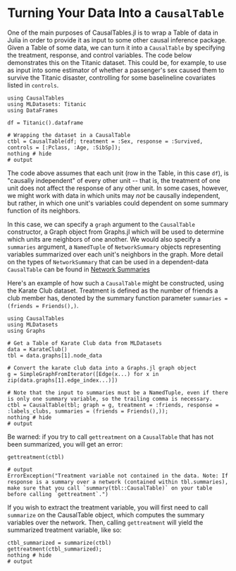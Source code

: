 # Turning Your Data Into a `CausalTable`

One of the main purposes of CausalTables.jl is to wrap a Table of data in Julia in order to provide it as input to some other causal inference package. Given a Table of some data, we can turn it into a `CausalTable` by specifying the treatment, response, and control variables. The code below demonstrates this on the Titanic dataset. This could be, for example, to use as input into some estimator of whether a passenger's sex caused them to survive the Titanic disaster, controlling for some baselineline covariates listed in `controls`.

```jldoctest titanic
using CausalTables
using MLDatasets: Titanic
using DataFrames

df = Titanic().dataframe

# Wrapping the dataset in a CausalTable
ctbl = CausalTable(df; treatment = :Sex, response = :Survived, controls = [:Pclass, :Age, :SibSp]);
nothing # hide
# output
```

The code above assumes that each unit (row in the Table, in this case `df`), is "causally independent" of every other unit -- that is, the treatment of one unit does not affect the response of any other unit. In some cases, however, we might work with data in which units may *not* be causally independent, but rather, in which one unit's variables could dependent on some summary function of its neighbors. 

In this case, we can specify a `graph` argument to the `CausalTable` constructor, a Graph object from Graphs.jl which will be used to determine which units are neighbors of one another. We would also specify a `summaries` argument, a `NamedTuple` of `NetworkSummary` objects representing variables summarized over each unit's neighbors in the graph. More detail on the types of `NetworkSummary` that can be used in a dependent-data `CausalTable` can be found in [Network Summaries](man/network-summaries.md)

Here's an example of how such a `CausalTable` might be constructed, using the Karate Club dataset. Treatment is defined as the number of friends a club member has, denoted by the summary function parameter `summaries = (friends = Friends(),)`. 

```jldoctest karateclub
using CausalTables
using MLDatasets
using Graphs

# Get a Table of Karate Club data from MLDatasets
data = KarateClub()
tbl = data.graphs[1].node_data

# Convert the karate club data into a Graphs.jl graph object
g = SimpleGraphFromIterator([Edge(x...) for x in zip(data.graphs[1].edge_index...)])

# Note that the input to summaries must be a NamedTuple, even if there is only one summary variable, so the trailing comma is necessary.
ctbl = CausalTable(tbl; graph = g, treatment = :friends, response = :labels_clubs, summaries = (friends = Friends(),));
nothing # hide
# output
```

Be warned: if you try to call `gettreatment` on a `CausalTable` that has not been summarized, you will get an error:

```jldoctest karateclub
gettreatment(ctbl)

# output
ErrorException("Treatment variable not contained in the data. Note: If response is a summary over a network (contained within tbl.summaries), make sure that you call `summary(tbl::CausalTable)` on your table before calling `gettreatment`.")
```

If you wish to extract the treatment variable, you will first need to call `summarize` on the CausalTable object, which computes the summary variables over the network. Then, calling `gettreatment` will yield the summarized treatment variable, like so:

```jldoctest karateclub
ctbl_summarized = summarize(ctbl)
gettreatment(ctbl_summarized);
nothing # hide
# output
```